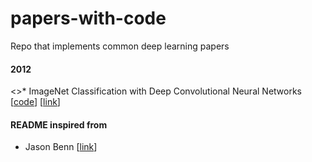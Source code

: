 # papers-with-code
Repo that implements common deep learning papers

<!--
<>## Paper notes
<>_Related: my [flashcards](https://github.com/JasonBenn/flashcards) repo._
-->
#### 2012
<>* ImageNet Classification with Deep Convolutional Neural Networks [[code](scripts/Alexnet.py)] [[link](https://arxiv.org/abs/1712.01208)]

#### README inspired from

* Jason Benn [[link](https://github.com/JasonBenn/deep-learning-paper-notes)]
